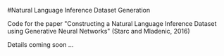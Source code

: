 #Natural Language Inference Dataset Generation

Code for the paper "Constructing a Natural Language Inference Dataset using Generative
Neural Networks" (Starc and Mladenic, 2016)

Details coming soon ...
